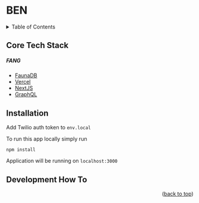 <div id="top"></div>

# BEN

<!-- TABLE OF CONTENTS -->
<details>
  <summary>Table of Contents</summary>
  <ol>
    <li><a href="#core-tech-stack">Core Tech Stack</a></li>
    <li><a href="#installation">Installation</a></li>
    <li><a href="#development">Development How To</a></li>
    <ul>
      <li><a href="">Creating New Components</a></li>
    </ul>
  </ol>
</details>

## Core Tech Stack

##### FANG
* [FaunaDB](https://docs.fauna.com/fauna/current/)
* [Vercel](https://vercel.com/)
* [NextJS](https://nextjs.org/)
* [GraphQL](https://graphql.org/)

## Installation
Add Twilio auth token to `env.local`

To run this app locally simply run
```
npm install
```

Application will be running on `localhost:3000`

## Development How To

<p align="right">(<a href="#top">back to top</a>)</p>